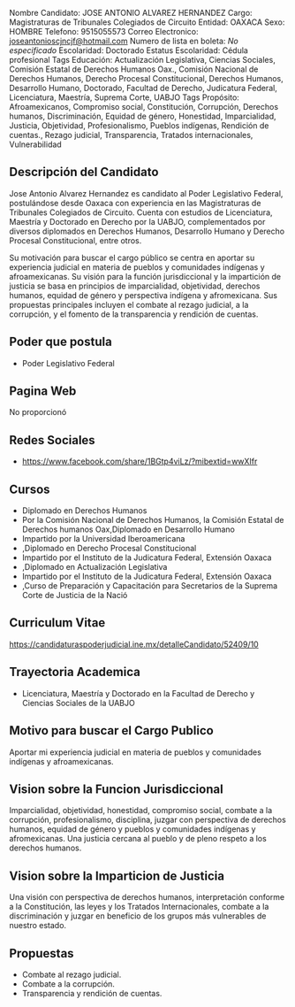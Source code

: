 Nombre Candidato: JOSE ANTONIO ALVAREZ HERNANDEZ
Cargo: Magistraturas de Tribunales Colegiados de Circuito
Entidad: OAXACA
Sexo: HOMBRE
Telefono: 9515055573
Correo Electronico: joseantonioscjncjf@hotmail.com
Numero de lista en boleta: *No especificado*
Escolaridad: Doctorado
Estatus Escolaridad: Cédula profesional
Tags Educación: Actualización Legislativa, Ciencias Sociales, Comisión Estatal de Derechos Humanos Oax., Comisión Nacional de Derechos Humanos, Derecho Procesal Constitucional, Derechos Humanos, Desarrollo Humano, Doctorado, Facultad de Derecho, Judicatura Federal, Licenciatura, Maestría, Suprema Corte, UABJO
Tags Propósito: Afroamexicanos, Compromiso social, Constitución, Corrupción, Derechos humanos, Discriminación, Equidad de género, Honestidad, Imparcialidad, Justicia, Objetividad, Profesionalismo, Pueblos indígenas, Rendición de cuentas., Rezago judicial, Transparencia, Tratados internacionales, Vulnerabilidad


## Descripción del Candidato 

Jose Antonio Alvarez Hernandez es candidato al Poder Legislativo Federal, postulándose desde Oaxaca con experiencia en las Magistraturas de Tribunales Colegiados de Circuito. Cuenta con estudios de Licenciatura, Maestría y Doctorado en Derecho por la UABJO, complementados por diversos diplomados en Derechos Humanos, Desarrollo Humano y Derecho Procesal Constitucional, entre otros. 

Su motivación para buscar el cargo público se centra en aportar su experiencia judicial en materia de pueblos y comunidades indígenas y afroamexicanas. Su visión para la función jurisdiccional y la impartición de justicia se basa en principios de imparcialidad, objetividad, derechos humanos, equidad de género y perspectiva indígena y afromexicana. Sus propuestas principales incluyen el combate al rezago judicial, a la corrupción, y el fomento de la transparencia y rendición de cuentas.


## Poder que postula

- Poder Legislativo Federal


## Pagina Web

No proporcionó


## Redes Sociales

- https://www.facebook.com/share/1BGtp4viLz/?mibextid=wwXIfr


## Cursos

- Diplomado en Derechos Humanos
- Por la Comisión Nacional de Derechos Humanos, la Comisión Estatal de Derechos humanos Oax,Diplomado en Desarrollo Humano
- Impartido por la Universidad Iberoamericana
- ,Diplomado en Derecho Procesal Constitucional
- Impartido por el Instituto de la Judicatura Federal, Extensión Oaxaca
- ,Diplomado en Actualización Legislativa
- Impartido por el Instituto de la Judicatura Federal, Extensión Oaxaca
- ,Curso de Preparación y Capacitación para Secretarios de la Suprema Corte de Justicia de la Nació


## Curriculum Vitae

https://candidaturaspoderjudicial.ine.mx/detalleCandidato/52409/10


## Trayectoria Academica

- Licenciatura, Maestría y Doctorado en la Facultad de Derecho y Ciencias Sociales de la UABJO


## Motivo para buscar el Cargo Publico

Aportar mi experiencia judicial en materia de pueblos y comunidades indígenas y afroamexicanas.


## Vision sobre la Funcion Jurisdiccional

Imparcialidad, objetividad, honestidad, compromiso social, combate a la corrupción, profesionalismo, disciplina, juzgar con perspectiva de derechos humanos, equidad de género y pueblos y comunidades indígenas y afromexicanas. Una justicia cercana al pueblo y de pleno respeto a los derechos humanos.


## Vision sobre la Imparticion de Justicia

Una visión con perspectiva de derechos humanos, interpretación conforme a la Constitución, las leyes y los Tratados Internacionales, combate a la discriminación y juzgar en beneficio de los grupos más vulnerables de nuestro estado.


## Propuestas

- Combate al rezago judicial.
- Combate a la corrupción.
- Transparencia y rendición de cuentas.

